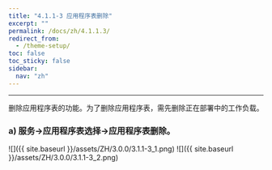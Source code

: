 ```yaml
---
title: "4.1.1-3 应用程序表删除"
excerpt: ""
permalink: /docs/zh/4.1.1.3/
redirect_from:
  - /theme-setup/
toc: false
toc_sticky: false
sidebar:
  nav: "zh"
---
```


---
删除应用程序表的功能。为了删除应用程序表，需先删除正在部署中的工作负载。

### a\) 服务→应用程序表选择→应用程序表删除。

![]({{ site.baseurl }}/assets/ZH/3.0.0/3.1.1-3_1.png)
![]({{ site.baseurl }}/assets/ZH/3.0.0/3.1.1-3_2.png)
